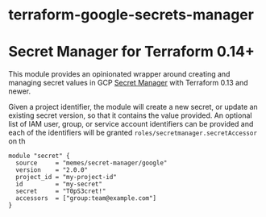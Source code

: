 # terraform-google-secrets-manager

# Secret Manager for Terraform 0.14+

This module provides an opinionated wrapper around creating and managing secret values
in GCP [Secret Manager](https://cloud.google.com/secret-manager) with Terraform
0.13 and newer.


Given a project identifier, the module will create a new secret, or update an
existing secret version, so that it contains the value provided. An optional list
of IAM user, group, or service account identifiers can be provided and each of
the identifiers will be granted `roles/secretmanager.secretAccessor` on th

```hcl
module "secret" {
  source     = "memes/secret-manager/google"
  version    = "2.0.0"
  project_id = "my-project-id"
  id         = "my-secret"
  secret     = "T0pS3cret!"
  accessors  = ["group:team@example.com"]
}
```


